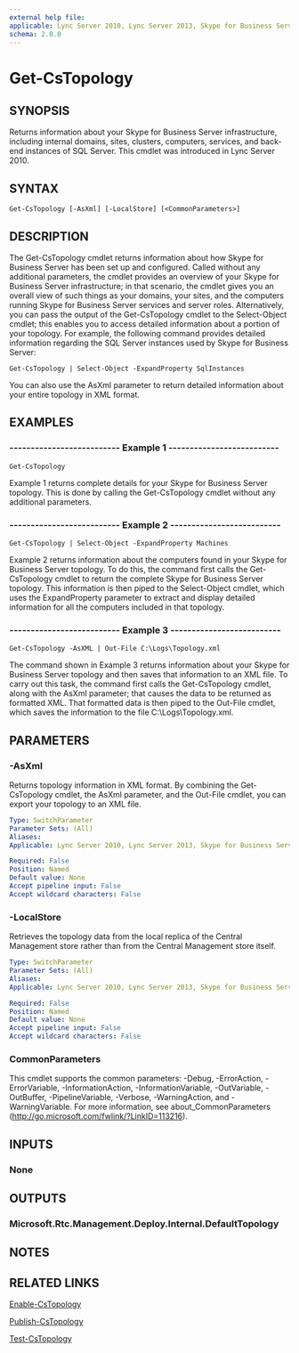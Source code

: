 ```yaml
---
external help file: 
applicable: Lync Server 2010, Lync Server 2013, Skype for Business Server 2015
schema: 2.0.0
---
```


# Get-CsTopology

## SYNOPSIS
Returns information about your Skype for Business Server infrastructure, including internal domains, sites, clusters, computers, services, and back-end instances of SQL Server.
This cmdlet was introduced in Lync Server 2010.


## SYNTAX

```
Get-CsTopology [-AsXml] [-LocalStore] [<CommonParameters>]
```

## DESCRIPTION
The Get-CsTopology cmdlet returns information about how Skype for Business Server has been set up and configured.
Called without any additional parameters, the cmdlet provides an overview of your Skype for Business Server infrastructure; in that scenario, the cmdlet gives you an overall view of such things as your domains, your sites, and the computers running Skype for Business Server services and server roles.
Alternatively, you can pass the output of the Get-CsTopology cmdlet to the Select-Object cmdlet; this enables you to access detailed information about a portion of your topology.
For example, the following command provides detailed information regarding the SQL Server instances used by Skype for Business Server:

`Get-CsTopology | Select-Object -ExpandProperty SqlInstances`

You can also use the AsXml parameter to return detailed information about your entire topology in XML format.


## EXAMPLES

### -------------------------- Example 1 --------------------------
```
Get-CsTopology
```

Example 1 returns complete details for your Skype for Business Server topology.
This is done by calling the Get-CsTopology cmdlet without any additional parameters.

### -------------------------- Example 2 --------------------------
```
Get-CsTopology | Select-Object -ExpandProperty Machines
```

Example 2 returns information about the computers found in your Skype for Business Server topology.
To do this, the command first calls the Get-CsTopology cmdlet to return the complete Skype for Business Server topology.
This information is then piped to the Select-Object cmdlet, which uses the ExpandProperty parameter to extract and display detailed information for all the computers included in that topology.

### -------------------------- Example 3 --------------------------
```
Get-CsTopology -AsXML | Out-File C:\Logs\Topology.xml
```

The command shown in Example 3 returns information about your Skype for Business Server topology and then saves that information to an XML file.
To carry out this task, the command first calls the Get-CsTopology cmdlet, along with the AsXml parameter; that causes the data to be returned as formatted XML.
That formatted data is then piped to the Out-File cmdlet, which saves the information to the file C:\Logs\Topology.xml.


## PARAMETERS

### -AsXml
Returns topology information in XML format.
By combining the Get-CsTopology cmdlet, the AsXml parameter, and the Out-File cmdlet, you can export your topology to an XML file.

```yaml
Type: SwitchParameter
Parameter Sets: (All)
Aliases: 
Applicable: Lync Server 2010, Lync Server 2013, Skype for Business Server 2015

Required: False
Position: Named
Default value: None
Accept pipeline input: False
Accept wildcard characters: False
```

### -LocalStore
Retrieves the topology data from the local replica of the Central Management store rather than from the Central Management store itself.

```yaml
Type: SwitchParameter
Parameter Sets: (All)
Aliases: 
Applicable: Lync Server 2010, Lync Server 2013, Skype for Business Server 2015

Required: False
Position: Named
Default value: None
Accept pipeline input: False
Accept wildcard characters: False
```

### CommonParameters
This cmdlet supports the common parameters: -Debug, -ErrorAction, -ErrorVariable, -InformationAction, -InformationVariable, -OutVariable, -OutBuffer, -PipelineVariable, -Verbose, -WarningAction, and -WarningVariable. For more information, see about_CommonParameters (http://go.microsoft.com/fwlink/?LinkID=113216).


## INPUTS

### None


## OUTPUTS

### Microsoft.Rtc.Management.Deploy.Internal.DefaultTopology


## NOTES


## RELATED LINKS

[Enable-CsTopology]()

[Publish-CsTopology]()

[Test-CsTopology]()